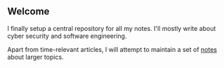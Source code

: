 ## Welcome

I finally setup a central repository for all my notes. I'll mostly write about
cyber security and software engineering.

Apart from time-relevant articles, I will attempt to maintain a set of
[notes](/notes) about larger topics.
